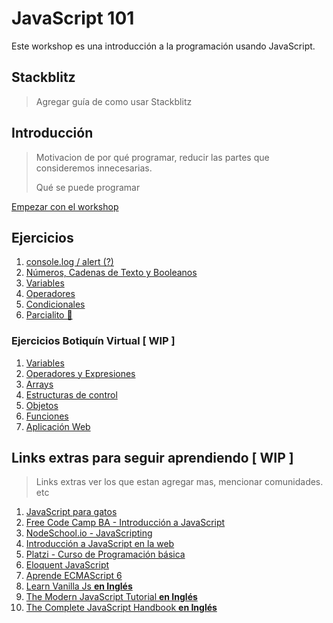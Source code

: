 # JavaScript 101

Este workshop es una introducción a la programación usando JavaScript.

## Stackblitz

> Agregar guía de como usar Stackblitz

## Introducción

> Motivacion de por qué programar, reducir las partes que consideremos innecesarias.
>
> Qué se puede programar

[Empezar con el workshop](ejercicios/conceptuales/01.md)

## Ejercicios

1. [console.log / alert \(?\)](ejercicios/conceptuales/01.md)
2. [Números, Cadenas de Texto y Booleanos](ejercicios/conceptuales/02.md)
3. [Variables](ejercicios/conceptuales/03.md)
4. [Operadores](ejercicios/conceptuales/04.md)
5. [Condicionales](ejercicios/conceptuales/05.md)
6. [Parcialito 🙊](ejercicios/conceptuales/06.md)

### Ejercicios Botiquín Virtual \[ **WIP** \]

1. [Variables](botiquin/1_variables.md)
2. [Operadores y Expresiones](botiquin/2_operadores_expresiones.md)
3. [Arrays](botiquin/3_arrays.md)
4. [Estructuras de control](botiquin/4_estructuras_control.md)
5. [Objetos](botiquin/5_objetos.md)
6. [Funciones](botiquin/6_funciones.md)
7. [Aplicación Web](botiquin/7_aplicacion_web.md)

## Links extras para seguir aprendiendo \[ **WIP** \]

> Links extras ver los que estan agregar mas, mencionar comunidades. etc

1. [JavaScript para gatos](https://jsparagatos.com/)
1. [Free Code Camp BA - Introducción a JavaScript](https://github.com/nhsz/intro-js)
1. [NodeSchool.io - JavaScripting](https://github.com/workshopper/javascripting)
1. [Introducción a JavaScript en la web](http://librosweb.es/libro/javascript/)
1. [Platzi - Curso de Programación básica](https://platzi.com/cursos/programacion-basica/)
1. [Eloquent JavaScript](http://hectorip.github.io/Eloquent-JavaScript-ES-online/)
1. [Aprende ECMAScript 6](https://carlosazaustre.es/ecmascript-6-el-nuevo-estandar-de-javascript/)
1. [Learn Vanilla Js __en Inglés__](https://learnvanillajs.com/)
1. [The Modern JavaScript Tutorial __en Inglés__](https://javascript.info/)
1. [The Complete JavaScript Handbook __en Inglés__](https://medium.com/free-code-camp/the-complete-javascript-handbook-f26b2c71719c)
